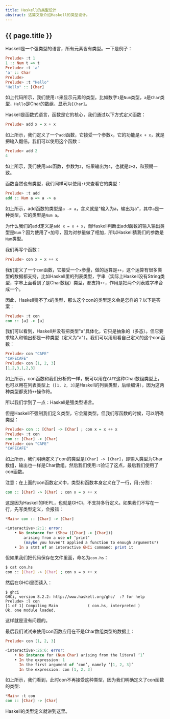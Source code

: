 ```yaml
---
title: Haskell的类型设计
abstract: 这篇文章介绍Haskell的类型设计。
---
```


## {{ page.title }}

Haskell是一个强类型的语言，所有元素皆有类型。一下是例子：

```haskell
Prelude> :t 1
1 :: Num t => t
Prelude> :t 'a'
'a' :: Char
Prelude>
Prelude> :t "Hello"
"Hello" :: [Char]
```

如上代码所示，我们使用`:t`来显示元素的类型。比如数字`1`是`Num`类型，`a`是`Char`类型，`Hello`是Char的数组，显示为`[Char]`。

Haskell是函数式语言，函数是它的核心，我们通过以下方式定义函数：

```haskell
Prelude> add x = x + x
```

如上所示，我们定义了一个`add`函数，它接受一个参数`x`，它的功能是`x + x`，就是把输入翻倍。我们可以使用这个函数：

```haskell
Prelude> add 2
4
```

如上所示，我们使用`add`函数，参数为`2`，结果输出为`4`，也就是`2+2`，和预期一致。

函数当然也有类型，我们同样可以使用`:t`来查看它的类型：

```haskell
Prelude> :t add
add :: Num a => a -> a
```

如上所示，add函数的类型是`a -> a`，含义就是"输入为a，输出为a"，其中`a`是一种类型，它的类型是`Num a`。

为什么我们的add定义是`add x = x + x`，而Haskell判断出add函数的输入输出类型是`Num`？因为使用了`+`加号，因为对参量做了相加，所以Haskell猜我们的参数是`Num`类型。

我们再写个函数：

```haskell
Prelude> con x = x ++ x
```

我们定义了一个`con`函数，它接受一个`x`参量，做的运算是`++`，这个运算有很多类型的数据都支持，比如Haskell里的列表类型，字串（实际上Haskell没有String类型，字串上面看到了是Char数组）类型，都支持`++`，作用是把两个列表或字串合成一个。

因此，Haskell猜不了x的类型，那么这个con的类型定义会是怎样的？以下是答案：

```haskell
Prelude> :t con
con :: [a] -> [a]
```

我们可以看到，Haskell并没有把类型"a"具体化，它只是抽象的（多态）。但它要求输入和输出都是一种类型（定义为"a"）。我们可以用用看自己定义的这个con函数：

```haskell
Prelude> con "CAFE"
"CAFECAFE"
Prelude> con [1, 2, 3]
[1,2,3,1,2,3]
```

如上所示，con函数和我们分析的一样，既可以用在`CAFE`这种Char数组类型上，也可以用在列表类型上（`[1, 2, 3]`是Haskell的列表类型，后续细讲），因为这两种类型都支持`++`操作符。

所以我们学到了一点：Haskell是强类型语言。

但是Haskell不强制我们定义类型，它会猜类型。但我们写函数的时候，可以明确类型：

```haskell
Prelude> con :: [Char] -> [Char] ; con x = x ++ x
Prelude> :t con
con :: [Char] -> [Char]
Prelude> con "CAFE"
"CAFECAFE"
```

如上所示，我们明确定义了con的类型是`[Char] -> [Char]`，即输入类型为Char数组，输出也一样是Char数组。然后我们使用`:t`验证了这点，最后我们使用了con函数。

注意：在上面的con函数定义中，类型和函数本身定义在了一行，用`;`分割：

```haskell
con :: [Char] -> [Char] ; con x = x ++ x
```

这是因为Haskell的REPL，也就是GHCi，不支持多行定义。如果我们不写在一行，先写类型定义，会报错：

```haskell
*Main> con :: [Char] -> [Char]

<interactive>:2:1: error:
	• No instance for (Show ([Char] -> [Char]))
		arising from a use of ‘print’
		(maybe you haven't applied a function to enough arguments?)
	• In a stmt of an interactive GHCi command: print it
```

但如果我们把代码保存在文件里面，命名为`con.hs`：

```bash
$ cat con.hs
con :: [Char] -> [Char] ; con x = x ++ x
```

然后在GHCi里面读入：

```hashekll
$ ghci
GHCi, version 8.2.2: http://www.haskell.org/ghc/  :? for help
Prelude> :l con
[1 of 1] Compiling Main             ( con.hs, interpreted )
Ok, one module loaded.
```

这样就是没有问题的。

最后我们试试来使用con函数应用在不是Char数组类型的数据上：

```haskell
Prelude> con [1, 2, 3]

<interactive>:26:6: error:
	• No instance for (Num Char) arising from the literal ‘1’
	• In the expression: 1
	  In the first argument of ‘con’, namely ‘[1, 2, 3]’
	  In the expression: con [1, 2, 3]
```

如上所示，我们看到，此时con不再接受这种类型，因为我们明确定义了con函数的类型:

```haskell
*Main> :t con
con :: [Char] -> [Char]
```

Haskell的类型定义就讲到这里。

